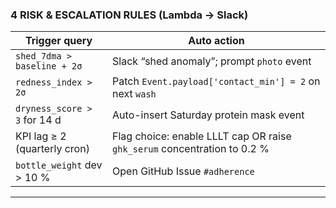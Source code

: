 ### 4  RISK & ESCALATION RULES (Lambda → Slack)

| Trigger query                | Auto action                                                              |
| ---------------------------- | ------------------------------------------------------------------------ |
| `shed_7dma > baseline + 2σ`  | Slack “shed anomaly”; prompt `photo` event                               |
| `redness_index > 2σ`         | Patch `Event.payload['contact_min'] = 2` on next `wash`                  |
| `dryness_score > 3` for 14 d | Auto-insert Saturday protein mask event                                  |
| KPI lag ≥ 2 (quarterly cron) | Flag choice: enable LLLT cap OR raise `ghk_serum` concentration to 0.2 % |
| `bottle_weight` dev > 10 %   | Open GitHub Issue `#adherence`                                           |

---
